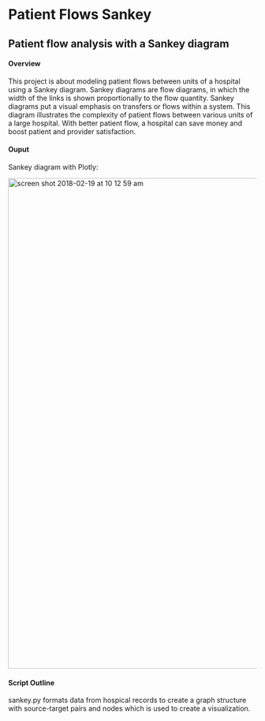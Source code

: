 # Patient Flows Sankey
## Patient flow analysis with a Sankey diagram



#### Overview 
This project is about modeling patient flows between units of a hospital using a Sankey diagram. Sankey diagrams are flow diagrams, in which the width of the links is shown proportionally to the flow quantity. Sankey diagrams put a visual emphasis on transfers or flows within a system. This diagram illustrates the complexity of patient flows between various units of a large hospital. With  better patient flow, a hospital can save money and boost patient and provider satisfaction.

#### Ouput 

Sankey diagram with Plotly: 

<img width="995" alt="screen shot 2018-02-19 at 10 12 59 am" src="https://user-images.githubusercontent.com/25650135/36398595-d7787a8c-1595-11e8-8f2c-b569b6e715b6.png">


#### Script Outline  

sankey.py formats data from hospical records to create a graph structure with source-target pairs and nodes which is used to create a visualization. 


